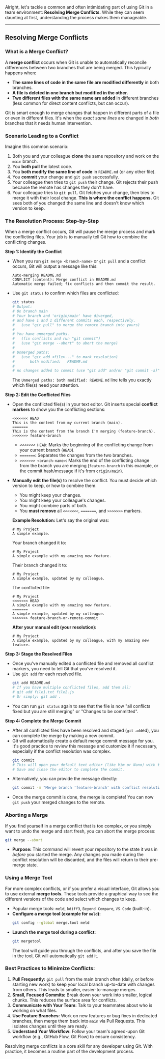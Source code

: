 Alright, let's tackle a common and often intimidating part of using Git in a team environment: **Resolving Merge Conflicts**. While they can seem daunting at first, understanding the process makes them manageable.

-----

## Resolving Merge Conflicts

### What is a Merge Conflict?

A **merge conflict** occurs when Git is unable to automatically reconcile differences between two branches that are being merged. This typically happens when:

  * **The same lines of code in the same file are modified differently** in both branches.
  * **A file is deleted in one branch but modified in the other.**
  * **Two different files with the same name are added** in different branches (less common for direct content conflicts, but can occur).

Git is smart enough to merge changes that happen in different parts of a file or even in different files. It's when the *exact same lines* are changed in *both* branches that it needs human intervention.

### Scenario Leading to a Conflict

Imagine this common scenario:

1.  Both you and your colleague **clone** the same repository and work on the `main` branch.
2.  You **both pull** the latest code.
3.  You **both modify the same line of code** in `README.md` (or any other file).
4.  You **commit** your change and `git push` successfully.
5.  Your colleague then tries to `git push` their change. Git rejects their push because the remote has changes they don't have.
6.  Your colleague tries to `git pull`. Git fetches your change, then tries to merge it with their local change. **This is where the conflict happens.** Git sees both of you changed the same line and doesn't know which version to keep.

### The Resolution Process: Step-by-Step

When a merge conflict occurs, Git will pause the merge process and mark the conflicting files. Your job is to manually tell Git how to combine the conflicting changes.

**Step 1: Identify the Conflict**

  * When you run `git merge <branch-name>` or `git pull` and a conflict occurs, Git will output a message like this:
    ```
    Auto-merging README.md
    CONFLICT (content): Merge conflict in README.md
    Automatic merge failed; fix conflicts and then commit the result.
    ```
  * Use `git status` to confirm which files are conflicted:
    ```bash
    git status
    # Output:
    # On branch main
    # Your branch and 'origin/main' have diverged,
    # and have 1 and 1 different commits each, respectively.
    #   (use "git pull" to merge the remote branch into yours)
    #
    # You have unmerged paths.
    #   (fix conflicts and run "git commit")
    #   (use "git merge --abort" to abort the merge)
    #
    # Unmerged paths:
    #   (use "git add <file>..." to mark resolution)
    #       both modified:   README.md
    #
    # no changes added to commit (use "git add" and/or "git commit -a)")
    ```
    The `Unmerged paths: both modified: README.md` line tells you exactly which file(s) need your attention.

**Step 2: Edit the Conflicted Files**

  * Open the conflicted file(s) in your text editor. Git inserts special **conflict markers** to show you the conflicting sections:

    ```
    <<<<<<< HEAD
    This is the content from my current branch (main).
    =======
    This is the content from the branch I'm merging (feature-branch).
    >>>>>>> feature-branch
    ```

      * `<<<<<<< HEAD`: Marks the beginning of the conflicting change from your current branch (`HEAD`).
      * `=======`: Separates the changes from the two branches.
      * `>>>>>>> <branch-name>`: Marks the end of the conflicting change from the branch you are merging (`feature-branch` in this example, or the commit hash/message if it's from `origin/main`).

  * **Manually edit the file(s)** to resolve the conflict. You must decide which version to keep, or how to combine them.

      * You might keep your changes.
      * You might keep your colleague's changes.
      * You might combine parts of both.
      * You **must remove** all `<<<<<<<`, `=======`, and `>>>>>>>` markers.

    **Example Resolution:**
    Let's say the original was:

    ```
    # My Project
    A simple example.
    ```

    Your branch changed it to:

    ```
    # My Project
    A simple example with my amazing new feature.
    ```

    Their branch changed it to:

    ```
    # My Project
    A simple example, updated by my colleague.
    ```

    The conflicted file:

    ```
    # My Project
    <<<<<<< HEAD
    A simple example with my amazing new feature.
    =======
    A simple example, updated by my colleague.
    >>>>>>> feature-branch-or-remote-commit
    ```

    **After your manual edit (your resolution):**

    ```
    # My Project
    A simple example, updated by my colleague, with my amazing new feature.
    ```

**Step 3: Stage the Resolved Files**

  * Once you've manually edited a conflicted file and removed all conflict markers, you need to tell Git that you've resolved it.
  * Use `git add` for each resolved file.
    ```bash
    git add README.md
    # If you have multiple conflicted files, add them all:
    # git add file1.txt file2.js
    # Or simply: git add .
    ```
  * You can run `git status` again to see that the file is now "all conflicts fixed but you are still merging" or "Changes to be committed".

**Step 4: Complete the Merge Commit**

  * After all conflicted files have been resolved and staged (`git add`ed), you can complete the merge by making a new commit.
  * Git will automatically create a default merge commit message for you. It's good practice to review this message and customize it if necessary, especially if the conflict resolution was complex.
    ```bash
    git commit
    # This will open your default text editor (like Vim or Nano) with the merge commit message.
    # Save and close the editor to complete the commit.
    ```
  * Alternatively, you can provide the message directly:
    ```bash
    git commit -m "Merge branch 'feature-branch' with conflict resolution for README.md"
    ```
  * Once the merge commit is done, the merge is complete\! You can now `git push` your merged changes to the remote.

### Aborting a Merge

If you find yourself in a merge conflict that is too complex, or you simply want to undo the merge and start fresh, you can abort the merge process:

```bash
git merge --abort
```

  * **Purpose:** This command will revert your repository to the state it was in *before* you started the merge. Any changes you made during the conflict resolution will be discarded, and the files will return to their pre-merge state.

### Using a Merge Tool

For more complex conflicts, or if you prefer a visual interface, Git allows you to use external **merge tools**. These tools provide a graphical way to see the different versions of the code and select which changes to keep.

  * Popular merge tools: `meld`, `kdiff3`, `Beyond Compare`, `VS Code` (built-in).
  * **Configure a merge tool (example for `meld`):**
    ```bash
    git config --global merge.tool meld
    ```
  * **Launch the merge tool during a conflict:**
    ```bash
    git mergetool
    ```
    The tool will guide you through the conflicts, and after you save the file in the tool, Git will automatically `git add` it.

### Best Practices to Minimize Conflicts:

1.  **Pull Frequently:** `git pull` from the main branch often (daily, or before starting new work) to keep your local branch up-to-date with changes from others. This leads to smaller, easier-to-manage merges.
2.  **Small, Focused Commits:** Break down your work into smaller, logical chunks. This reduces the surface area for conflicts.
3.  **Communicate with Your Team:** Talk to your teammates about who is working on what files.
4.  **Use Feature Branches:** Work on new features or bug fixes in dedicated branches, then merge them back into `main` via Pull Requests. This isolates changes until they are ready.
5.  **Understand Your Workflow:** Follow your team's agreed-upon Git workflow (e.g., GitHub Flow, Git Flow) to ensure consistency.

Resolving merge conflicts is a core skill for any developer using Git. With practice, it becomes a routine part of the development process.